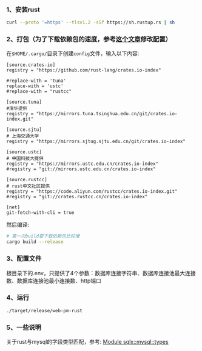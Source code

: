 ### 1、安装rust
```bash
curl --proto '=https' --tlsv1.2 -sSf https://sh.rustup.rs | sh
```

### 2、打包（为了下载依赖包的速度，参考[这个文章](https://blog.csdn.net/nnsword/article/details/123889818)修改配置）
在`$HOME/.cargo/`目录下创建`config`文件，输入以下内容:
```
[source.crates-io]
registry = "https://github.com/rust-lang/crates.io-index"

#replace-with = 'tuna'
replace-with = 'ustc'
#replace-with = "rustcc"

[source.tuna]
#清华提供
registry = "https://mirrors.tuna.tsinghua.edu.cn/git/crates.io-index.git"

[source.sjtu]
# 上海交通大学
registry = "https://mirrors.sjtug.sjtu.edu.cn/git/crates.io-index"

[source.ustc]
# 中国科技大提供
registry = "https://mirrors.ustc.edu.cn/crates.io-index"
#registry = "git://mirrors.ustc.edu.cn/crates.io-index"

[source.rustcc]
# rust中文社区提供
registry = "https://code.aliyun.com/rustcc/crates.io-index.git"
#registry = "git://crates.rustcc.cn/crates.io-index"

[net]
git-fetch-with-cli = true
```

然后编译:
```bash
# 第一次build要下载依赖包比较慢
cargo build --release
```

### 3、配置文件
根目录下的.env，只提供了4个参数：数据库连接字符串、数据库连接池最大连接数、数据库连接池最小连接数、http端口

### 4、运行
```bash
./target/release/web-pm-rust
```

### 5、一些说明
关于rust与mysql的字段类型匹配，参考:
[Module sqlx::mysql::types](https://docs.rs/sqlx/latest/sqlx/mysql/types/index.html)
